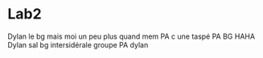 # Lab2
Dylan le bg mais moi un peu plus quand mem
PA c une taspé
PA BG HAHA
Dylan sal bg intersidérale
groupe PA dylan
